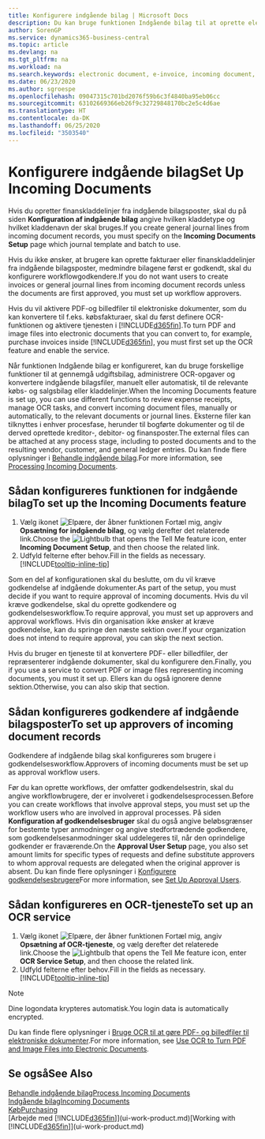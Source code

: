 ```yaml
---
title: Konfigurere indgående bilag | Microsoft Docs
description: Du kan bruge funktionen Indgående bilag til at oprette elektroniske dokumenter, administrere OCR-opgaver, indlæse fakturaer og konvertere billedfiler.
author: SorenGP
ms.service: dynamics365-business-central
ms.topic: article
ms.devlang: na
ms.tgt_pltfrm: na
ms.workload: na
ms.search.keywords: electronic document, e-invoice, incoming document, OCR, ecommerce, document exchange, import invoice
ms.date: 06/23/2020
ms.author: sgroespe
ms.openlocfilehash: 09047315c701bd2076f59b6c3f4840ba95eb06cc
ms.sourcegitcommit: 63102669366eb26f9c32729848170bc2e5c4d6ae
ms.translationtype: HT
ms.contentlocale: da-DK
ms.lasthandoff: 06/25/2020
ms.locfileid: "3503540"
---
```

# <a name="set-up-incoming-documents"></a><span data-ttu-id="3f0ae-103">Konfigurere indgående bilag</span><span class="sxs-lookup"><span data-stu-id="3f0ae-103">Set Up Incoming Documents</span></span>

<span data-ttu-id="3f0ae-104">Hvis du opretter finanskladdelinjer fra indgående bilagsposter, skal du på siden **Konfiguration af indgående bilag** angive hvilken kladdetype og hvilket kladdenavn der skal bruges.</span><span class="sxs-lookup"><span data-stu-id="3f0ae-104">If you create general journal lines from incoming document records, you must specify on the **Incoming Documents Setup** page which journal template and batch to use.</span></span>

<span data-ttu-id="3f0ae-105">Hvis du ikke ønsker, at brugere kan oprette fakturaer eller finanskladdelinjer fra indgående bilagsposter, medmindre bilagene først er godkendt, skal du konfigurere workflowgodkendere.</span><span class="sxs-lookup"><span data-stu-id="3f0ae-105">If you do not want users to create invoices or general journal lines from incoming document records unless the documents are first approved, you must set up workflow approvers.</span></span>

<span data-ttu-id="3f0ae-106">Hvis du vil aktivere PDF-og billedfiler til elektroniske dokumenter, som du kan konvertere til f.eks. købsfakturaer, skal du først definere OCR-funktionen og aktivere tjenesten i [!INCLUDE[d365fin](includes/d365fin_md.md)].</span><span class="sxs-lookup"><span data-stu-id="3f0ae-106">To turn PDF and image files into electronic documents that you can convert to, for example, purchase invoices inside [!INCLUDE[d365fin](includes/d365fin_md.md)], you must first set up the OCR feature and enable the service.</span></span>

<span data-ttu-id="3f0ae-107">Når funktionen Indgående bilag er konfigureret, kan du bruge forskellige funktioner til at gennemgå udgiftsbilag, administrere OCR-opgaver og konvertere indgående bilagsfiler, manuelt eller automatisk, til de relevante købs- og salgsbilag eller kladdelinjer.</span><span class="sxs-lookup"><span data-stu-id="3f0ae-107">When the Incoming Documents feature is set up, you can use different functions to review expense receipts, manage OCR tasks, and convert incoming document files, manually or automatically, to the relevant documents or journal lines.</span></span> <span data-ttu-id="3f0ae-108">Eksterne filer kan tilknyttes i enhver procesfase, herunder til bogførte dokumenter og til de derved oprettede kreditor-, debitor- og finansposter.</span><span class="sxs-lookup"><span data-stu-id="3f0ae-108">The external files can be attached at any process stage, including to posted documents and to the resulting vendor, customer, and general ledger entries.</span></span> <span data-ttu-id="3f0ae-109">Du kan finde flere oplysninger i [Behandle indgående bilag](across-process-income-documents.md).</span><span class="sxs-lookup"><span data-stu-id="3f0ae-109">For more information, see [Processing Incoming Documents](across-process-income-documents.md).</span></span>

## <a name="to-set-up-the-incoming-documents-feature"></a><span data-ttu-id="3f0ae-110">Sådan konfigureres funktionen for indgående bilag</span><span class="sxs-lookup"><span data-stu-id="3f0ae-110">To set up the Incoming Documents feature</span></span>

1. <span data-ttu-id="3f0ae-111">Vælg ikonet ![Elpære, der åbner funktionen Fortæl mig](media/ui-search/search_small.png "Fortæl mig, hvad du vil foretage dig"), angiv **Opsætning for indgående bilag**, og vælg derefter det relaterede link.</span><span class="sxs-lookup"><span data-stu-id="3f0ae-111">Choose the ![Lightbulb that opens the Tell Me feature](media/ui-search/search_small.png "Tell me what you want to do") icon, enter **Incoming Document Setup**, and then choose the related link.</span></span>
2. <span data-ttu-id="3f0ae-112">Udfyld felterne efter behov.</span><span class="sxs-lookup"><span data-stu-id="3f0ae-112">Fill in the fields as necessary.</span></span> [!INCLUDE[tooltip-inline-tip](includes/tooltip-inline-tip_md.md)]

<span data-ttu-id="3f0ae-113">Som en del af konfigurationen skal du beslutte, om du vil kræve godkendelse af indgående dokumenter.</span><span class="sxs-lookup"><span data-stu-id="3f0ae-113">As part of the setup, you must decide if you want to require approval of incoming documents.</span></span> <span data-ttu-id="3f0ae-114">Hvis du vil kræve godkendelse, skal du oprette godkendere og godkendelsesworkflow.</span><span class="sxs-lookup"><span data-stu-id="3f0ae-114">To require approval, you must set up approvers and approval workflows.</span></span> <span data-ttu-id="3f0ae-115">Hvis din organisation ikke ønsker at kræve godkendelse, kan du springe den næste sektion over.</span><span class="sxs-lookup"><span data-stu-id="3f0ae-115">If your organization does not intend to require approval, you can skip the next section.</span></span>  

<span data-ttu-id="3f0ae-116">Hvis du bruger en tjeneste til at konvertere PDF- eller billedfiler, der repræsenterer indgående dokumenter, skal du konfigurere den.</span><span class="sxs-lookup"><span data-stu-id="3f0ae-116">Finally, you if you use a service to convert PDF or image files representing incoming documents, you must it set up.</span></span> <span data-ttu-id="3f0ae-117">Ellers kan du også ignorere denne sektion.</span><span class="sxs-lookup"><span data-stu-id="3f0ae-117">Otherwise, you can also skip that section.</span></span>  

## <a name="to-set-up-approvers-of-incoming-document-records"></a><span data-ttu-id="3f0ae-118">Sådan konfigureres godkendere af indgående bilagsposter</span><span class="sxs-lookup"><span data-stu-id="3f0ae-118">To set up approvers of incoming document records</span></span>

<span data-ttu-id="3f0ae-119">Godkendere af indgående bilag skal konfigureres som brugere i godkendelsesworkflow.</span><span class="sxs-lookup"><span data-stu-id="3f0ae-119">Approvers of incoming documents must be set up as approval workflow users.</span></span>

<span data-ttu-id="3f0ae-120">Før du kan oprette workflows, der omfatter godkendelsestrin, skal du angive workflowbrugere, der er involveret i godkendelsesprocessen.</span><span class="sxs-lookup"><span data-stu-id="3f0ae-120">Before you can create workflows that involve approval steps, you must set up the workflow users who are involved in approval processes.</span></span> <span data-ttu-id="3f0ae-121">På siden **Konfiguration af godkendelsesbruger** skal du også angive beløbsgrænser for bestemte typer anmodninger og angive stedfortrædende godkendere, som godkendelsesanmodninger skal uddelegeres til, når den oprindelige godkender er fraværende.</span><span class="sxs-lookup"><span data-stu-id="3f0ae-121">On the **Approval User Setup** page, you also set amount limits for specific types of requests and define substitute approvers to whom approval requests are delegated when the original approver is absent.</span></span> <span data-ttu-id="3f0ae-122">Du kan finde flere oplysninger i [Konfigurere godkendelsesbrugere](across-how-to-set-up-approval-users.md)</span><span class="sxs-lookup"><span data-stu-id="3f0ae-122">For more information, see [Set Up Approval Users](across-how-to-set-up-approval-users.md).</span></span>

## <a name="to-set-up-an-ocr-service"></a><span data-ttu-id="3f0ae-123">Sådan konfigureres en OCR-tjeneste</span><span class="sxs-lookup"><span data-stu-id="3f0ae-123">To set up an OCR service</span></span>

1. <span data-ttu-id="3f0ae-124">Vælg ikonet ![Elpære, der åbner funktionen Fortæl mig](media/ui-search/search_small.png "Fortæl mig, hvad du vil foretage dig"), angiv **Opsætning af OCR-tjeneste**, og vælg derefter det relaterede link.</span><span class="sxs-lookup"><span data-stu-id="3f0ae-124">Choose the ![Lightbulb that opens the Tell Me feature](media/ui-search/search_small.png "Tell me what you want to do") icon, enter **OCR Service Setup**, and then choose the related link.</span></span>
2. <span data-ttu-id="3f0ae-125">Udfyld felterne efter behov.</span><span class="sxs-lookup"><span data-stu-id="3f0ae-125">Fill in the fields as necessary.</span></span> [!INCLUDE[tooltip-inline-tip](includes/tooltip-inline-tip_md.md)]

> [!NOTE]  
> <span data-ttu-id="3f0ae-126">Dine logondata krypteres automatisk.</span><span class="sxs-lookup"><span data-stu-id="3f0ae-126">You login data is automatically encrypted.</span></span>

<span data-ttu-id="3f0ae-127">Du kan finde flere oplysninger i [Bruge OCR til at gøre PDF- og billedfiler til elektroniske dokumenter](across-how-use-ocr-pdf-images-files.md).</span><span class="sxs-lookup"><span data-stu-id="3f0ae-127">For more information, see [Use OCR to Turn PDF and Image Files into Electronic Documents](across-how-use-ocr-pdf-images-files.md).</span></span>  

## <a name="see-also"></a><span data-ttu-id="3f0ae-128">Se også</span><span class="sxs-lookup"><span data-stu-id="3f0ae-128">See Also</span></span>

[<span data-ttu-id="3f0ae-129">Behandle indgående bilag</span><span class="sxs-lookup"><span data-stu-id="3f0ae-129">Process Incoming Documents</span></span>](across-process-income-documents.md)  
[<span data-ttu-id="3f0ae-130">Indgående bilag</span><span class="sxs-lookup"><span data-stu-id="3f0ae-130">Incoming Documents</span></span>](across-income-documents.md)  
[<span data-ttu-id="3f0ae-131">Køb</span><span class="sxs-lookup"><span data-stu-id="3f0ae-131">Purchasing</span></span>](purchasing-manage-purchasing.md)  
<span data-ttu-id="3f0ae-132">[Arbejde med [!INCLUDE[d365fin](includes/d365fin_md.md)]](ui-work-product.md)</span><span class="sxs-lookup"><span data-stu-id="3f0ae-132">[Working with [!INCLUDE[d365fin](includes/d365fin_md.md)]](ui-work-product.md)</span></span>
